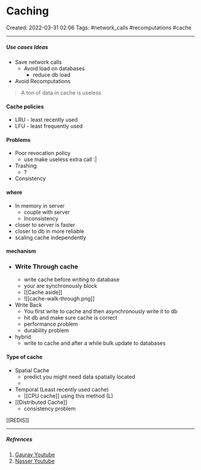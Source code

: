 # Caching
Created: 2022-03-31 02:06
Tags: #network_calls #recomputations #cache
____

##### Use cases Ideas
- Save network calls
	- Avoid load on databases
		- reduce db load
- Avoid Recomputations

> A ton of data in cache is useless

#### Cache policies
-   LRU - least recently used
-   LFU - least frequently used


#### Problems
- Poor revocation policy
	- use make useless extra call :|
- Trashing
	- ?
- Consistency 

#### where
- In memory in server
	-  couple with server 
	- Inconsistency
- closer to server is faster 
- closer to db in more reliable
- scaling cache independently

#### mechanism
- ### Write Through cache
	- write cache before writing to database
	- your are synchronously block
	- [[Cache aside]]
	- ![[cache-walk-through.png]]
- Write Back
	-  You first write to cache and then asynchronously write it to db
	- hit db and make sure cache is correct
	- performance problem
	- durability problem
-  hybrid
	- write to cache and after a while bulk update to databases


#### Type of cache
- Spatial Cache
	- predict you might need data spatially located
	- 
- Temporal (Least recently used cache)
	- [[CPU cache]] using this method (L)
- [[Distributed Cache]]
	- consistency problem



[[REDIS]]
_____
##### Refrences
1. [Gaurav Youtube](https://www.youtube.com/watch?v=U3RkDLtS7uY)
2. [Nasser Youtube](https://www.youtube.com/watch?v=ccemOqDrc2I)
